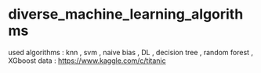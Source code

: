 # diverse_machine_learning_algorithms
used algorithms : knn , svm , naive bias , DL , decision tree , random forest , XGboost
data : https://www.kaggle.com/c/titanic
